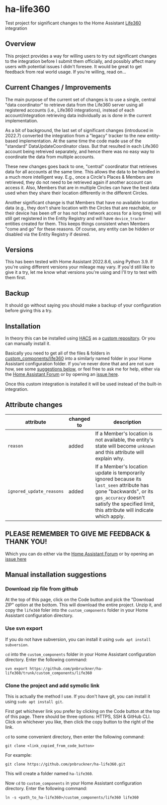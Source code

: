 # ha-life360
Test project for significant changes to the Home Assistant [Life360](https://www.home-assistant.io/integrations/life360) integration

## Overview

This project provides a way for willing users to try out significant changes to the integration
before I submit them officially, and possibly affect many users with potential issues I didn't foresee.
It would be great to get feedback from real world usage. If you're willing, read on...

## Current Changes / Improvements

The main purpose of the current set of changes is to use a single, central "data coordinator" to retrieve
data from the Life360 server using all registered accounts (i.e., Life360 integrations), instead of each
account/integration retrieving data individually as is done in the current implementation.

As a bit of background, the last set of significant changes (introduced in 2022.7) converted the integration from
a "legacy" tracker to the new entity-based implementation.
At the same time the code made use of the "standard" DataUpdateCoordinator class. But that resulted in each Life360
account being retreived separately, and hence there was no easy way to coordinate the data from multiple accounts.

These new changes goes back to one, "central" coordinator that retrieves data for all accounts at the same time.
This allows the data to be handled in a much more intelligent way. E.g., once a Circle's Places & Members are
retrieved, they do not need to be retrieved again if another account can access it. Also, Members that are in
multiple Circles can have the best data used when they share their location differently in the different Circles.

Another significant change is that Members that have no available location data (e.g., they don't share location
with the Circles that are reachable, or their device has been off or has not had network access for a long time)
will still get registered in the Entity Registry and will have `device_tracker` entities created for them. This
keeps things consistent when Members "come and go" for these reasons. Of course, any entity can be hidden or
disabled via the Entity Registry if desired.

## Versions

This has been tested with Home Assistant 2022.8.6, using Python 3.9. If you're using different versions your
mileage may vary. If you'd still like to give it a try, let me know what versions you're using and I'll try
to test with them first.

## Backup

It should go without saying you should make a backup of your configuration before giving this a try.

## Installation

In theory this can be installed using [HACS](https://hacs.xyz/) as a [custom repository](https://hacs.xyz/docs/faq/custom_repositories/).
Or you can manually install it.

Basically you need to get all of the files & folders in [custom_components/life360](custom_components/life360)
into a similarly named folder in your Home Assistant configuration folder. If you've never done that and are
not sure how, see some [suggestions below](#installation-suggestions), or feel free to ask me for help, either via the
[Home Assistant Forum](https://community.home-assistant.io/u/pnbruckner/summary) or by opening an
[issue here](https://github.com/pnbruckner/ha-life360/issues).

Once this custom integration is installed it will be used instead of the built-in integration.

## Attribute changes

attribute | changed to | description
-|-|-
`reason` | added | If a Member's location is not available, the entity's state will become `unknown` and this attribute will explain why.
`ignored_update_reasons` | added | If a Member's location update is temporarily ignored because its `last_seen` attribute has gone "backwards", or its `gps_accuracy` doesn't satisfy the specified limit, this attribute will indicate which apply.

## PLEASE REMEMBER TO GIVE ME FEEDBACK & THANK YOU!

Which you can do either via the [Home Assistant Forum](https://community.home-assistant.io/t/life360-conversion-to-entity-based-device-tracker-testers-needed/422454)
or by opening an [issue here](https://github.com/pnbruckner/ha-life360/issues)

## Manual installation suggestions

### Download zip file from github

At the top of this page, click on the Code button and pick the "Download ZIP" option at the bottom.
This will download the entire project. Unzip it, and copy the `life360` foler into the `custom_components`
folder in your Home Assistant configuration directory.

### Use svn export

If you do not have subversion, you can install it using `sudo apt install subversion`.

`cd` into the `custom_components` folder in your Home Assistant configuration directory.
Enter the following command:

```
svn export https://github.com/pnbruckner/ha-life360/trunk/custom_components/life360
```

### Clone the project and add symolic link

This is actually the method I use. If you don't have git, you can install it using `sudo apt install git`.

First get whichever link you prefer by clicking on the Code button at the top of this page.
There should be three options: HTTPS, SSH & GitHub CLI. Click on whichever you like,
then click the copy button to the right of the link.

`cd` to some convenient directory, then enter the following command:

```
git clone <link_copied_from_code_button>
```
For example:
```
git clone https://github.com/pnbruckner/ha-life360.git
```
This will create a folder named `ha-life360`.

Now `cd` to `custom_components` in your Home Assistant configuration directory.
Enter the following command:

```
ln -s <path_to_ha-life360>/custom_components/life360 life360
```
